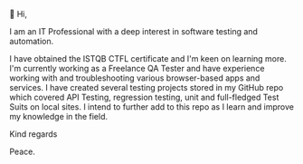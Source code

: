 👋 Hi,

I am an IT Professional with a deep interest in software testing and automation.

I have obtained the ISTQB CTFL certificate and I'm keen on learning more. I'm currently working as a Freelance QA Tester and have experience working with and troubleshooting various browser-based apps and services. I have created several testing projects stored in my GitHub repo which covered API Testing, regression testing, unit and full-fledged Test Suits on local sites. I intend to further add to this repo as I learn and improve my knowledge in the field. 

Kind regards

Peace.
